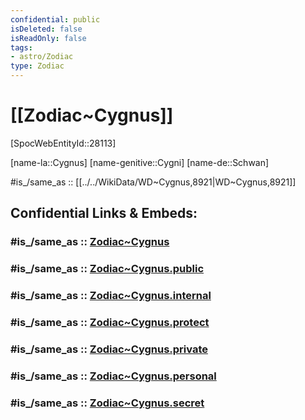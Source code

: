 ```yaml
---
confidential: public
isDeleted: false
isReadOnly: false
tags:
- astro/Zodiac
type: Zodiac
---
```


# [[Zodiac~Cygnus]] 

[SpocWebEntityId::28113]

[name-la::Cygnus]
[name-genitive::Cygni]
[name-de::Schwan]

#is_/same_as :: [[../../WikiData/WD~Cygnus,8921|WD~Cygnus,8921]] 

## Confidential Links & Embeds: 

### #is_/same_as :: [Zodiac~Cygnus](/_Standards/Astronomy/Star~Constellation/Zodiac~Cygnus.md) 

### #is_/same_as :: [Zodiac~Cygnus.public](/_public/Astronomy/Star~Constellation/Zodiac~Cygnus.public.md) 

### #is_/same_as :: [Zodiac~Cygnus.internal](/_internal/Astronomy/Star~Constellation/Zodiac~Cygnus.internal.md) 

### #is_/same_as :: [Zodiac~Cygnus.protect](/_protect/Astronomy/Star~Constellation/Zodiac~Cygnus.protect.md) 

### #is_/same_as :: [Zodiac~Cygnus.private](/_private/Astronomy/Star~Constellation/Zodiac~Cygnus.private.md) 

### #is_/same_as :: [Zodiac~Cygnus.personal](/_personal/Astronomy/Star~Constellation/Zodiac~Cygnus.personal.md) 

### #is_/same_as :: [Zodiac~Cygnus.secret](/_secret/Astronomy/Star~Constellation/Zodiac~Cygnus.secret.md)

